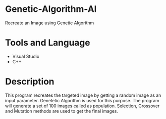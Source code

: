 # Genetic-Algorithm-AI
Recreate an Image using Genetic Algorithm

# Tools and Language
- Visual Studio
- C++

# Description
This program recreates the targeted image by getting a random image as an input parameter. Genetetic Algorithm is used for this purpose. The program will generate a set of 100 images called as population. Selection, Crossover and Mutation methods are used to get the final images.  

